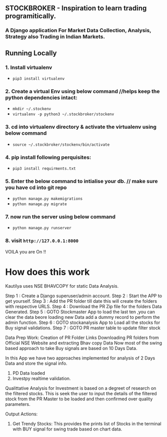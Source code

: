 ## STOCKBROKER - Inspiration to learn trading programitically.
### A Django application For Market Data Collection, Analysis, Strategy also Trading in Indian Markets.

## Running Locally

### 1. Install virtualenv
- `pip3 install virtualenv`   
### 2. Create a virtual Env using below command //helps keep the python dependencies intact:
- `mkdir ~/.stockenv`
- `virtualenv -p python3 ~/.stockbroker/stockenv`

### 3. cd into virtualenv directory & activate the virtualenv using below command 
- `source ~/.stockbroker/stockenv/bin/activate`

### 4. pip install following perquisites:
- `pip3 install requirments.txt`

### 5. Enter the below command to intialise your db. // make sure you  have cd into git repo
- `python manage.py makemigrations`
- `python manage.py migrate`
	
### 7. now run the server using below command
- `python manage.py runserver`

### 8. visit `http://127.0.0.1:8000`

VOILA you are On !!


# How does this work

Kautilya uses NSE BHAVCOPY for static Data Analysis.


Step 1 : Create a Django superuser/admin account.
Step 2 : Start the APP to get yourself.
Step 3 : Add the PR folder till date this will create the folders with respective URLS.
Step 4 : Download the PR Zip file for the folders Data Generated.
Step 5 : GOTO Stockmaster App to load the last ten ,you can clear the data beore loading new Data add a dummy record to perform the admin function.
Step 6 : GOTO stockanalysis App to Load all the stocks for Buy signal validations.
Step 7 : GOTO PR master table to update filter stock


Data Prep Work:
Creation of PR Folder Links
Downloading PR folders from Official NSE Website and extracting Bhav copy Data
Now most of the swing based approach to take Buy signals are based on 10 Days Data.

In this App we have two approaches implemented for analysis of 2 Days Data  and store the signal info.
1. PD Data loaded
2. Investpy realtime validation.


Qualittative Analysis for Investment is based on a degreet of research on the filtered stocks.
This is seek the user to input the details of the filtered stock from the PR Master to be loaded and then confirmed over quality parameters.

Output Actions:

1. Get Trendy Stocks: This provides the prints list of Stocks in the terminal with BUY signal for swing trade based on chart data.